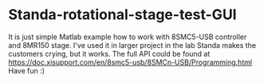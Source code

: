 # Standa-rotational-stage-test-GUI
It is just simple Matlab example how to work with 8SMC5-USB controller and 8MR150 stage. I've used it in larger project in the lab
Standa makes the customers crying, but it works. The full API could be found at https://doc.xisupport.com/en/8smc5-usb/8SMCn-USB/Programming.html
Have fun :)
